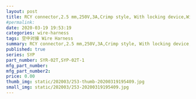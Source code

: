 ```yaml
---
layout: post
title: RCY connector,2.5 mm,250V,3A,Crimp style, With locking device,Wire-to-Wire Connectors
#permalink: 
date: 2020-03-19 19:53:19
categories: wire-harness
tags: 空中对接 Wire Harness
summary: RCY connector,2.5 mm,250V,3A,Crimp style, With locking device,Wire-to-Wire Connectors
published: true 
series: SYP
part_number: SYR-02T,SYP-02T-1
mfg_part_number: 
mfg_part_number2: 
price: 0.00
thumb_img: static/202003/253-thumb-20200319195409.jpg
small_img: static/202003/253-20200319195409.jpg
---
```



